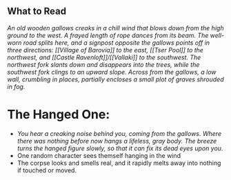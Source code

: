 ## What to Read
*An old wooden gallows creaks in a chill wind that blows down from the high ground to the west. A frayed length of rope dances from its beam. The well-worn road splits here, and a signpost opposite the gallows points off in three directions: [[Village of Barovia]] to the east, [[Tser Pool]] to the northwest, and [[Castle Ravenloft]]/[[Vallaki]] to the southwest. The northwest fork slants down and disappears into the trees, while the southwest fork clings to an upward slope. Across from the gallows, a low wall, crumbling in places, partially encloses a small plot of graves shrouded in fog.*


# The Hanged One: 
- *You hear a creaking noise behind you, coming from the gallows. Where there was nothing before now hangs a lifeless, gray body. The breeze turns the hanged figure slowly, so that it can fix its dead eyes upon you.*
- One random character sees themself hanging in the wind
- The corpse looks and smells real, and it rapidly melts away into nothing if touched or moved.




